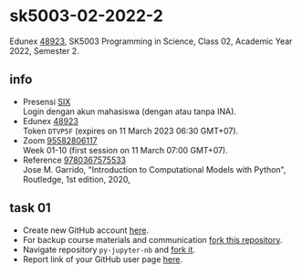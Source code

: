 # sk5003-02-2022-2
Edunex [48923](https://edunex.itb.ac.id/courses/48923/preview), SK5003 Programming in Science, Class 02, Academic Year 2022, Semester 2.


## info
+ Presensi [SIX](https://akademik.itb.ac.id/login)<br>
  Login dengan akun mahasiswa (dengan atau tanpa INA).
+ Edunex [48923](https://edunex.itb.ac.id/courses/48923/preview)<br>
  Token `DTVP5F` (expires on 11 March 2023 06:30 GMT+07).
+ Zoom [95582806117](https://itb-ac-id.zoom.us/j/95582806117?pwd=dFprT1FiNUwrZHBONmcyR3hHL29xZz09)<br>
  Week 01-10 (first session on 11 March 07:00 GMT+07).
+ Reference [9780367575533](https://isbnsearch.org/isbn/9780367575533)<br>
  Jose M. Garrido, "Introduction to Computational Models with Python", Routledge, 1st edition, 2020[.](https://drive.google.com/file/d/1g5yy4Gumjgx32S5fyh_apyW87rGWAR-c/view?usp=share_link)


## task 01
+ Create new GitHub account [here](https://github.com/signup).
+ For backup course materials and communication [fork this repository](https://github.com/dudung/sk5003-02-2022-2/fork).
+ Navigate repository `py-jupyter-nb` and [fork it](https://github.com/dudung/py-jupyter-nb/fork).
+ Report link of your GitHub user page [here](https://github.com/dudung/sk5003-02-2022-2/issues/1).
